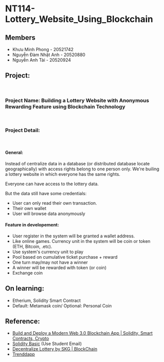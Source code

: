 # NT114-Lottery_Website_Using_Blockchain

## Members

- Khưu Minh Phong - 20521742
- Nguyễn Đàm Nhật Anh - 20520880
- Nguyễn Anh Tài - 20520924

## Project:

<br/>

### **Project Name: Building a Lottery Website with Anonymous Rewarding Feature using Blockchain Technology** 
<br/>

### **Project Detail:**

<br/>

#### **General:**

Instead of centralize data in a database (or distributed database locate geographically) with access rights belong to one person only. We're builing a lottery website in which everyone has the same rights.

Everyone can have access to the lottery data. 

But the data still have some credentials: 

- User can only read their own transaction.
- Their own wallet
- User will browse data anonymously

#### **Feature in developement:**

- User register in the system will be granted a wallet address.
- Like online games. Currency unit in the system will be coin or token (ETH, Bitcoin, .etc).
- Use system's currency unit to play
- Pool based on cumulative ticket purchase + reward
- One turn may/may not have a winner
- A winner will be rewarded with token (or coin)
- Exchange coin

## **On learning:**

- Etherium, Solidity Smart Contract
- Default: Metamask coin/ Optional: Personal Coin

## **Reference:**

- [Build and Deploy a Modern Web 3.0 Blockchain App | Solidity, Smart Contracts, Crypto](https://www.youtube.com/watch?v=Wn_Kb3MR_cU)
- [Solidity Basic](https://drive.google.com/file/d/1ANongpXXJX5ndr8SCt1jOwYguw46884d/view?usp=sharing) (Use Student Email)
- [Decentralize Lottery by SKG | BlockChain](https://www.youtube.com/watch?v=Il9kcuD1UnI)
- [Trenddapp](https://github.com/trenddapp/lottery)